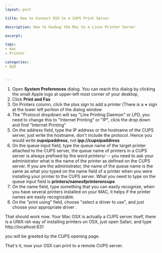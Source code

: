 ```yaml
---
layout: post

title: How to Connect OSX to a CUPS Print Server

description: How to hookup the Mac to a Linux Printer Server

excerpt: 

tags:
- mac
- Printer

categories:
- OSX


---
```




1. Open **System Preferences** dialog. You can reach this dialog by clicking the small Apple logo at upper-left most corner of your desktop, 
2. Click **Print and Fax**
3. On Printers column, click the plus sign to add a printer (There is a **+** sign at the lower left portion of the dialog window
3. The "Protocol dropdown will say "Line Printing Daemon" or LPD, you need to change this to "Internet Printing" or "IP", click the drop down and find "Internet Printing"
4. On the address field, type the IP address or the hostname of the CUPS server, just write the hostname, don't include the protocol. Hence you would write **cupsipaddress**, not **ipp://cupsipaddress**
5. On the queue input field, type the queue name of the target printer attached to the CUPS server, the queue name of printers in a CUPS server is always prefixed by the word *printers/* -- you need to ask your administrator what is the name of the printer as defined on the CUPS server. If you are the administrator, the name of the queue name is the same as what you typed on the name field of a printer when you were installing your printer to the CUPS server. What you need to type on the queue input field is **printers/nameofprinteroncups**
6. On the name field, type something that you can easily recognize, when you have several printers installed on your MAC, it helps if the printer names are easily recognizable.
7. On the "print using" field, choose "select a driver to use", and just choose your appropriate driver .

That should work now. Your Mac OSX is actually a CUPS server itself, there is a UNIX-ish way of installing printers on OSX, just open Safari, and type <span class='codeblock'>http://localhost:631</code>

you will be greeted by the CUPS opening page.

That's it, now your OSX can print to a remote CUPS server.
